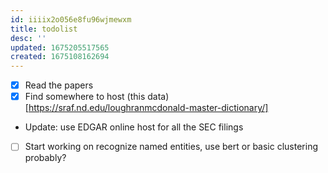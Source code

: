 ```yaml
---
id: iiiix2o056e8fu96wjmewxm
title: todolist
desc: ''
updated: 1675205517565
created: 1675108162694
---
```


- [x] Read the papers
- [x] Find somewhere to host (this data)[https://sraf.nd.edu/loughranmcdonald-master-dictionary/]
 - Update: use EDGAR online host for all the SEC filings
- [ ] Start working on recognize named entities, use bert or basic clustering probably?
